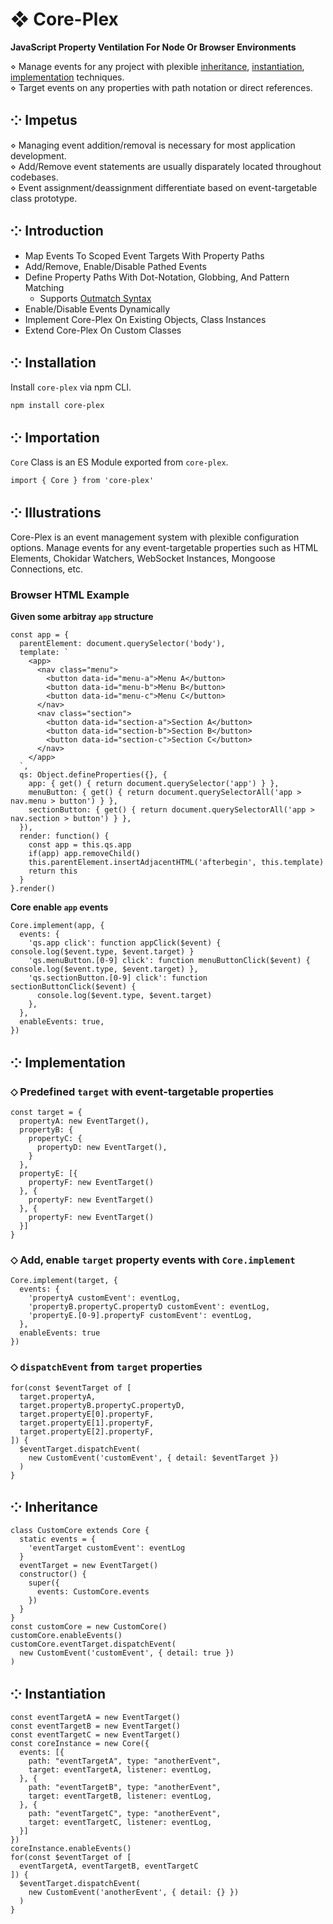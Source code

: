 # ❖ Core-Plex
**JavaScript Property Ventilation For Node Or Browser Environments**  

 ⋄ Manage events for any project with plexible [inheritance](#-inheritance), [instantiation](#-instantiation), [implementation](#-implementation) techniques.  
 ⋄ Target events on any properties with path notation or direct references.  

## ⁘ Impetus
 ⋄ Managing event addition/removal is necessary for most application development.  
 ⋄ Add/Remove event statements are usually disparately located throughout codebases.  
 ⋄ Event assignment/deassignment differentiate based on event-targetable class prototype.  

## ⁘ Introduction
 - Map Events To Scoped Event Targets With Property Paths
 - Add/Remove, Enable/Disable Pathed Events 
 - Define Property Paths With Dot-Notation, Globbing, And Pattern Matching
   - Supports [Outmatch Syntax](https://www.npmjs.com/package/outmatch#syntax)
 - Enable/Disable Events Dynamically
 - Implement Core-Plex On Existing Objects, Class Instances
 - Extend Core-Plex On Custom Classes


## ⁘ Installation
Install `core-plex` via npm CLI.  
```
npm install core-plex
```

## ⁘ Importation
`Core` Class is an ES Module exported from `core-plex`.  
```
import { Core } from 'core-plex'
```

## ⁘ Illustrations
Core-Plex is an event management system with plexible configuration options. Manage events for any event-targetable properties such as HTML Elements, Chokidar Watchers, WebSocket Instances, Mongoose Connections, etc. 

### Browser HTML Example
**Given some arbitray `app` structure**
```
const app = {
  parentElement: document.querySelector('body'),
  template: `
    <app>
      <nav class="menu">
        <button data-id="menu-a">Menu A</button>
        <button data-id="menu-b">Menu B</button>
        <button data-id="menu-c">Menu C</button>
      </nav>
      <nav class="section">
        <button data-id="section-a">Section A</button>
        <button data-id="section-b">Section B</button>
        <button data-id="section-c">Section C</button>
      </nav>
    </app>
  `,
  qs: Object.defineProperties({}, {
    app: { get() { return document.querySelector('app') } },
    menuButton: { get() { return document.querySelectorAll('app > nav.menu > button') } },
    sectionButton: { get() { return document.querySelectorAll('app > nav.section > button') } },
  }),
  render: function() {
    const app = this.qs.app
    if(app) app.removeChild()
    this.parentElement.insertAdjacentHTML('afterbegin', this.template)
    return this
  }
}.render()
```
**Core enable `app` events**  
```
Core.implement(app, {
  events: {
    'qs.app click': function appClick($event) { console.log($event.type, $event.target) }
    'qs.menuButton.[0-9] click': function menuButtonClick($event) { console.log($event.type, $event.target) },
    'qs.sectionButton.[0-9] click': function sectionButtonClick($event) {
      console.log($event.type, $event.target)
    },
  },
  enableEvents: true,
})
```

## ⁘ Implementation
### ⬦ Predefined `target` with event-targetable properties  
```
const target = {
  propertyA: new EventTarget(),
  propertyB: {
    propertyC: {
      propertyD: new EventTarget(),
    }
  },
  propertyE: [{
    propertyF: new EventTarget()
  }, {
    propertyF: new EventTarget()
  }, {
    propertyF: new EventTarget()
  }]
}
```
### ⬦ Add, enable `target` property events with `Core.implement`  
```
Core.implement(target, {
  events: {
    'propertyA customEvent': eventLog,
    'propertyB.propertyC.propertyD customEvent': eventLog,
    'propertyE.[0-9].propertyF customEvent': eventLog,
  },
  enableEvents: true
})
```
### ⬦ `dispatchEvent` from `target` properties  
```
for(const $eventTarget of [
  target.propertyA,
  target.propertyB.propertyC.propertyD,
  target.propertyE[0].propertyF, 
  target.propertyE[1].propertyF, 
  target.propertyE[2].propertyF,
]) {
  $eventTarget.dispatchEvent(
    new CustomEvent('customEvent', { detail: $eventTarget })
  )
}
```

## ⁘ Inheritance
```
class CustomCore extends Core {
  static events = {
    'eventTarget customEvent': eventLog
  }
  eventTarget = new EventTarget()
  constructor() {
    super({
      events: CustomCore.events
    })
  }
}
const customCore = new CustomCore()
customCore.enableEvents()
customCore.eventTarget.dispatchEvent(
  new CustomEvent('customEvent', { detail: true })
)
```

## ⁘ Instantiation
```
const eventTargetA = new EventTarget()
const eventTargetB = new EventTarget()
const eventTargetC = new EventTarget()
const coreInstance = new Core({
  events: [{
    path: "eventTargetA", type: "anotherEvent", 
    target: eventTargetA, listener: eventLog,
  }, {
    path: "eventTargetB", type: "anotherEvent", 
    target: eventTargetB, listener: eventLog,
  }, {
    path: "eventTargetC", type: "anotherEvent", 
    target: eventTargetC, listener: eventLog,
  }]
})
coreInstance.enableEvents()
for(const $eventTarget of [
  eventTargetA, eventTargetB, eventTargetC
]) {
  $eventTarget.dispatchEvent(
    new CustomEvent('anotherEvent', { detail: {} })
  )
}
```